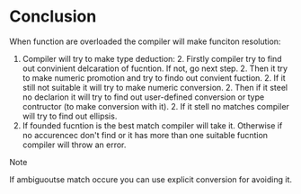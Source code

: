 # Conclusion

When function are overloaded the compiler will make funciton resolution:

 1. Compiler will try to make type deduction:
    2. Firstly compiler try to find out convinient delcaration of fucntion. If not, go next step.
    2. Then it try to make numeric promotion and try to findo out convient fuction.
    2. If it still not suitable it will try to make numeric conversion.
    2. Then if it steel no declarion it will try to find out user-defined conversion or type contructor (to make conversion with it).
    2. If it stell no matches compiler will try to find out ellipsis.
 1. If founded fucntion is the best match compiler will take it. Otherwise if no accurencec don't find or it has more than one suitable fucntion compiler will throw an error.

> [!note]
> If ambiguoutse match occure you can use explicit conversion for avoiding it.

